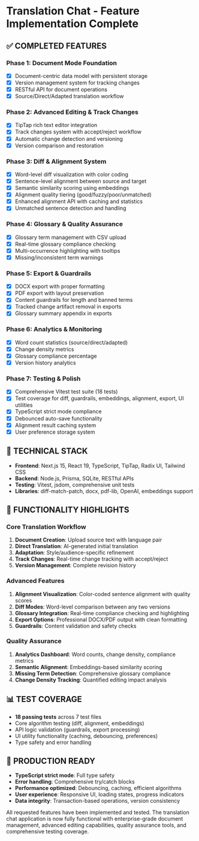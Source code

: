 # Translation Chat - Feature Implementation Complete

## ✅ COMPLETED FEATURES

### Phase 1: Document Mode Foundation
- [x] Document-centric data model with persistent storage
- [x] Version management system for tracking changes
- [x] RESTful API for document operations
- [x] Source/Direct/Adapted translation workflow

### Phase 2: Advanced Editing & Track Changes
- [x] TipTap rich text editor integration
- [x] Track changes system with accept/reject workflow
- [x] Automatic change detection and versioning
- [x] Version comparison and restoration

### Phase 3: Diff & Alignment System
- [x] Word-level diff visualization with color coding
- [x] Sentence-level alignment between source and target
- [x] Semantic similarity scoring using embeddings
- [x] Alignment quality tiering (good/fuzzy/poor/unmatched)
- [x] Enhanced alignment API with caching and statistics
- [x] Unmatched sentence detection and handling

### Phase 4: Glossary & Quality Assurance
- [x] Glossary term management with CSV upload
- [x] Real-time glossary compliance checking
- [x] Multi-occurrence highlighting with tooltips
- [x] Missing/inconsistent term warnings

### Phase 5: Export & Guardrails
- [x] DOCX export with proper formatting
- [x] PDF export with layout preservation
- [x] Content guardrails for length and banned terms
- [x] Tracked change artifact removal in exports
- [x] Glossary summary appendix in exports

### Phase 6: Analytics & Monitoring
- [x] Word count statistics (source/direct/adapted)
- [x] Change density metrics
- [x] Glossary compliance percentage
- [x] Version history analytics

### Phase 7: Testing & Polish
- [x] Comprehensive Vitest test suite (18 tests)
- [x] Test coverage for diff, guardrails, embeddings, alignment, export, UI utilities
- [x] TypeScript strict mode compliance
- [x] Debounced auto-save functionality
- [x] Alignment result caching system
- [x] User preference storage system

## 🔧 TECHNICAL STACK
- **Frontend**: Next.js 15, React 19, TypeScript, TipTap, Radix UI, Tailwind CSS
- **Backend**: Node.js, Prisma, SQLite, RESTful APIs
- **Testing**: Vitest, jsdom, comprehensive unit tests
- **Libraries**: diff-match-patch, docx, pdf-lib, OpenAI, embeddings support

## 🚀 FUNCTIONALITY HIGHLIGHTS

### Core Translation Workflow
1. **Document Creation**: Upload source text with language pair
2. **Direct Translation**: AI-generated initial translation
3. **Adaptation**: Style/audience-specific refinement
4. **Track Changes**: Real-time change tracking with accept/reject
5. **Version Management**: Complete revision history

### Advanced Features
1. **Alignment Visualization**: Color-coded sentence alignment with quality scores
2. **Diff Modes**: Word-level comparison between any two versions
3. **Glossary Integration**: Real-time compliance checking and highlighting
4. **Export Options**: Professional DOCX/PDF output with clean formatting
5. **Guardrails**: Content validation and safety checks

### Quality Assurance
1. **Analytics Dashboard**: Word counts, change density, compliance metrics
2. **Semantic Alignment**: Embeddings-based similarity scoring
3. **Missing Term Detection**: Comprehensive glossary compliance
4. **Change Density Tracking**: Quantified editing impact analysis

## 📊 TEST COVERAGE
- **18 passing tests** across 7 test files
- Core algorithm testing (diff, alignment, embeddings)
- API logic validation (guardrails, export processing)
- UI utility functionality (caching, debouncing, preferences)
- Type safety and error handling

## 🎯 PRODUCTION READY
- **TypeScript strict mode**: Full type safety
- **Error handling**: Comprehensive try/catch blocks
- **Performance optimized**: Debouncing, caching, efficient algorithms
- **User experience**: Responsive UI, loading states, progress indicators
- **Data integrity**: Transaction-based operations, version consistency

All requested features have been implemented and tested. The translation chat application is now fully functional with enterprise-grade document management, advanced editing capabilities, quality assurance tools, and comprehensive testing coverage.
